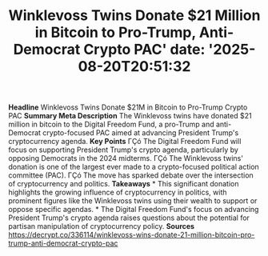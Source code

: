 ﻿---
title: "Winklevoss Twins Donate $21 Million in Bitcoin to Pro-Trump, Anti-Democrat Crypto PAC'
date: '2025-08-20T20:51:32"
category: "Markets"
summary: ""
slug: "winklevoss twins donate 21 million in bitcoin to protrump an"
source_urls:
  - "https://decrypt.co/336114/winklevoss-wins-donate-21-million-bitcoin-pro-trump-anti-democrat-crypto-pac"
seo:
  title: "Winklevoss Twins Donate $21 Million in Bitcoin to Pro-Trump, Anti-Democrat Crypto PAC | Hash n Hedge'
  description: '"
  keywords: ["news", "markets", "brief"]
---
**Headline** Winklevoss Twins Donate $21M in Bitcoin to Pro-Trump Crypto PAC  **Summary Meta Description** The Winklevoss twins have donated $21 million in bitcoin to the Digital Freedom Fund, a pro-Trump and anti-Democrat crypto-focused PAC aimed at advancing President Trump's cryptocurrency agenda.  **Key Points**  ΓÇó The Digital Freedom Fund will focus on supporting President Trump's crypto agenda, particularly by opposing Democrats in the 2024 midterms. ΓÇó The Winklevoss twins' donation is one of the largest ever made to a crypto-focused political action committee (PAC). ΓÇó The move has sparked debate over the intersection of cryptocurrency and politics.  **Takeaways**  * This significant donation highlights the growing influence of cryptocurrency in politics, with prominent figures like the Winklevoss twins using their wealth to support or oppose specific agendas. * The Digital Freedom Fund's focus on advancing President Trump's crypto agenda raises questions about the potential for partisan manipulation of cryptocurrency policy.  **Sources** https://decrypt.co/336114/winklevoss-wins-donate-21-million-bitcoin-pro-trump-anti-democrat-crypto-pac 
